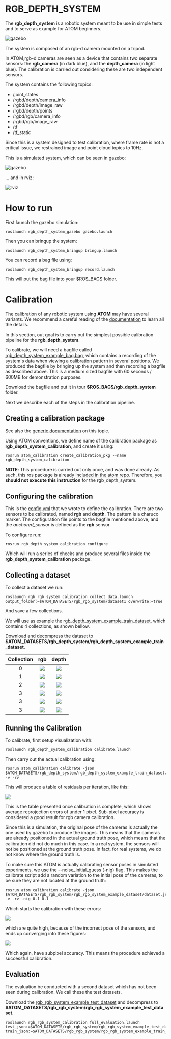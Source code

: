 # RGB_DEPTH_SYSTEM

The **rgb_depth_system** is a robotic system meant to be use in simple tests and to serve as example for ATOM beginners.

![gazebo](docs/system.png)

The system is composed of an rgb-d camera mounted on a tripod.

In ATOM,rgb-d cameras are seen as a device that contains two separate sensors: the **rgb_camera** (in dark blue), and the **depth_camera** (in light blue).
The calibration is carried out considering these are two independent sensors.

The system contains the following topics:

   - /joint_states
   - /rgbd/depth/camera_info
   - /rgbd/depth/image_raw
   - /rgbd/depth/points
   - /rgbd/rgb/camera_info
   - /rgbd/rgb/image_raw
   - /tf
   - /tf_static


Since this is a system designed to test calibration, where frame rate is not a critical issue, we restrained image and point cloud topics to 10Hz. 

This is a simulated system, which can be seen in gazebo:

![gazebo](docs/gazebo.png)

... and in rviz:

![rviz](docs/rviz.png)

# How to run

First launch the gazebo simulation:

    roslaunch rgb_depth_system_gazebo gazebo.launch

Then you can bringup the system:

    roslaunch rgb_depth_system_bringup bringup.launch

You can record a bag file using:

    roslaunch rgb_depth_system_bringup record.launch

This will put the bag file into your $ROS_BAGS folder. 

# Calibration 

The calibration of any robotic system using **ATOM** may have several variants. We recommend a careful reading of the [documentation](https://lardemua.github.io/atom_documentation/) to learn all the details.

In this section, out goal is to carry out the simplest possible calibration pipeline for the **rgb_depth_system**.

To calibrate, we will need a bagfile called [rgb_depth_system_example_bag.bag](https://drive.google.com/file/d/1Noo3eZh72m-xRobYZywdo1wtqg7e4wGa/view?usp=sharing), which contains a recording of the system's data when viewing a calibration pattern in several positions.
We produced the bagfile by bringing up the system and then recording a bagfile as described above.
This is a medium sized bagfile with 60 seconds / 600MB for demonstration purposes. 

Download the bagfile and put it in tour **$ROS_BAGS/rgb_depth_system** folder. 

Next we describe each of the steps in the calibration pipeline.

## Creating a calibration package

See also the [generic documentation](https://lardemua.github.io/atom_documentation/procedures/#create-a-calibration-package) on this topic.

Using ATOM conventions, we define name of the calibration package as **rgb_depth_system_calibration**, and create it using:

    rosrun atom_calibration create_calibration_pkg --name rgb_depth_system_calibration

**NOTE**: This procedure is carried out only once, and was done already. As such, this ros package is already [included in the atom repo](https://github.com/lardemua/atom/tree/noetic-devel/atom_examples/rgb_depth_system/rgb_depth_system_calibration). Therefore, you **should not execute this instruction** for the rgb_depth_system.


## Configuring the calibration


This is the [config.yml](https://github.com/lardemua/atom/blob/noetic-devel/atom_examples/rgb_depth_system/rgb_depth_system_calibration/calibration/config.yml) that we wrote to define the calibration. There are two sensors to be calibrated, named **rgb** and **depth**. The pattern is a charuco marker.
The configuration file points to the bagfile mentioned above, and the _anchored_sensor_ is defined as the **rgb** sensor.

To configure run:

    rosrun rgb_depth_system_calibration configure

Which will run a series of checks and produce several files inside the **rgb_depth_system_calibration** package.


## Collecting a dataset

To collect a dataset we run:

    roslaunch rgb_rgb_system_calibration collect_data.launch output_folder:=$ATOM_DATASETS/rgb_rgb_system/dataset1 overwrite:=true

And save a few collections. 

We will use as example the [rgb_depth_system_example_train_dataset](https://drive.google.com/file/d/19MNEF-cDy-_YsI21oHDPrcEiZ8VTGTKh/view?usp=sharing), which contains 4 collections, as shown bellow.

Download and decompress the dataset to **$ATOM_DATASETS/rgb_depth_system/rgb_depth_system_example_train_dataset**.

Collection |           rgb             |           depth
:----------------:|:-------------------------:|:-------------------------:
0 | ![](docs/rgb_000.jpg) |  ![](docs/depth_000.png)
1 | ![](docs/rgb_001.jpg) |  ![](docs/depth_001.png)
2 | ![](docs/rgb_002.jpg) |  ![](docs/depth_002.png)
3 | ![](docs/rgb_003.jpg) |  ![](docs/depth_003.png)
3 | ![](docs/rgb_004.jpg) |  ![](docs/depth_004.png)
3 | ![](docs/rgb_005.jpg) |  ![](docs/depth_005.png)


## Running the Calibration

To calibrate, first setup visualization with:

    roslaunch rgb_depth_system_calibration calibrate.launch

Then carry out the actual calibration using:

    rosrun atom_calibration calibrate -json $ATOM_DATASETS/rgb_depth_system/rgb_depth_system_example_train_dataset/dataset.json -v -rv

This will produce a table of residuals per iteration, like this:

![](docs/calibration_output.png)

This is the table presented once calibration is complete, which shows average reprojection errors of under 1 pixel. Sub-pixel accuracy is considered a good result for rgb camera calibration.
 
 Since this is a simulation, the original pose of the cameras is actually the one used by gazebo to produce the images. This means that the cameras are already positioned in the actual ground truth pose, which means that the calibration did not do much in this case. In a real system, the sensors will not be positioned at the ground truth pose. In fact, for real systems, we do not know where the ground truth is.

To make sure this ATOM is actually calibrating sensor poses in simulated experiments, we use the --noise_initial_guess (-nig) flag. This makes the calibrate script add a random variation to the initial pose of the cameras, to be sure they are not located at the ground truth:

    rosrun atom_calibration calibrate -json $ATOM_DATASETS/rgb_rgb_system/rgb_rgb_system_example_dataset/dataset.json -v -rv -nig 0.1 0.1

Which starts the calibration with these errors:

![](docs/calibration_output2.png)

which are quite high, because of the incorrect pose of the sensors,  and ends up converging into these figures:

![](docs/calibration_output3.png)

Which again, have subpixel accuracy. This means the procedure achieved a successful calibration.


## Evaluation

The evaluation be conducted with a second dataset which has not been seen during calibration. We call these the test datasets. 

Download the [rgb_rgb_system_example_test_dataset](https://drive.google.com/file/d/1AvjQxncY1G0BbCZu_mgYIyefeFztsHpB/view?usp=sharing) and decompress to **$ATOM_DATASETS/rgb_rgb_system/rgb_rgb_system_example_test_dataset**.

    roslaunch rgb_rgb_system_calibration full_evaluation.launch test_json:=$ATOM_DATASETS/rgb_rgb_system/rgb_rgb_system_example_test_dataset/dataset.json train_json:=$ATOM_DATASETS/rgb_rgb_system/rgb_rgb_system_example_train_dataset/atom_calibration.json

